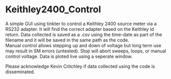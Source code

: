 # Keithley2400_Control
A simple GUI using tinkter to control a Keithley 2400 source meter via a RS232 adapter.  It will find the correct adapter based on the Keithley id return.
Data collected is saved as a .csv using the time-date as part of the filename and it will be saved in the same path as the code.  
Manual control allows stepping up and down of voltage but long term use may result in SM errors (untested).
Stop will abort sweeps, loops, or manual control voltage.
Data is ploted live using a seperate window.

Please acknowledge Kevin Critchley if data collected using the code is disseminated.
